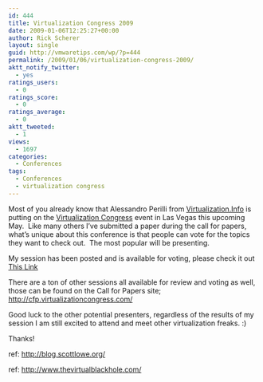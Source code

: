 ```yaml
---
id: 444
title: Virtualization Congress 2009
date: 2009-01-06T12:25:27+00:00
author: Rick Scherer
layout: single
guid: http://vmwaretips.com/wp/?p=444
permalink: /2009/01/06/virtualization-congress-2009/
aktt_notify_twitter:
  - yes
ratings_users:
  - 0
ratings_score:
  - 0
ratings_average:
  - 0
aktt_tweeted:
  - 1
views:
  - 1697
categories:
  - Conferences
tags:
  - Conferences
  - virtualization congress
---
```

Most of you already know that Alessandro Perilli from <a href="http://www.Virtualization.Info" target="_blank">Virtualization.Info</a> is putting on the <a href="http://www.virtualizationcongress.com/" target="_blank">Virtualization Congress</a> event in Las Vegas this upcoming May.  Like many others I&#8217;ve submitted a paper during the call for papers, what&#8217;s unique about this conference is that people can vote for the topics they want to check out.  The most popular will be presenting.

My session has been posted and is available for voting, please check it out <a href="http://cfp.virtualizationcongress.com/items/Designing_a_Stable_Virtual_Infrastructure" target="_blank">This Link</a>

There are a ton of other sessions all available for review and voting as well, those can be found on the Call for Papers site; <a href="http://cfp.virtualizationcongress.com/" target="_blank">http://cfp.virtualizationcongress.com/</a>

Good luck to the other potential presenters, regardless of the results of my session I am still excited to attend and meet other virtualization freaks. :)

Thanks!

ref: <a href="http://blog.scottlowe.org/2009/01/06/virtualization-congress-2009-sessions/" target="_blank">http://blog.scottlowe.org/</a>
  
ref: <a href="http://www.thevirtualblackhole.com/virtual-tech/the-vote-is-on-virtualization-congress-2009" target="_blank">http://www.thevirtualblackhole.com/</a>